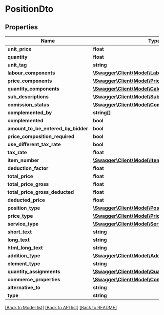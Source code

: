 # PositionDto

## Properties
Name | Type | Description | Notes
------------ | ------------- | ------------- | -------------
**unit_price** | **float** |  | 
**quantity** | **float** |  | 
**unit_tag** | **string** |  | [optional] 
**labour_components** | [**\Swagger\Client\Model\LabourPriceComponentDto**](LabourPriceComponentDto.md) |  | [optional] 
**price_components** | [**\Swagger\Client\Model\PriceComponentDto[]**](PriceComponentDto.md) |  | [optional] 
**quantity_components** | [**\Swagger\Client\Model\CalculationDto[]**](CalculationDto.md) |  | [optional] 
**sub_descriptions** | [**\Swagger\Client\Model\SubDescriptionDto[]**](SubDescriptionDto.md) |  | [optional] 
**comission_status** | [**\Swagger\Client\Model\ComissionStatusDto**](ComissionStatusDto.md) |  | 
**complemented_by** | **string[]** |  | [optional] 
**complemented** | **bool** |  | 
**amount_to_be_entered_by_bidder** | **bool** |  | 
**price_composition_required** | **bool** |  | 
**use_different_tax_rate** | **bool** |  | 
**tax_rate** | **float** |  | 
**item_number** | [**\Swagger\Client\Model\ItemNumberDto**](ItemNumberDto.md) |  | [optional] 
**deduction_factor** | **float** |  | 
**total_price** | **float** |  | 
**total_price_gross** | **float** |  | 
**total_price_gross_deducted** | **float** |  | 
**deducted_price** | **float** |  | 
**position_type** | [**\Swagger\Client\Model\PositionTypeDto**](PositionTypeDto.md) |  | 
**price_type** | [**\Swagger\Client\Model\PriceTypeDto**](PriceTypeDto.md) |  | 
**service_type** | [**\Swagger\Client\Model\ServiceTypeDto**](ServiceTypeDto.md) |  | 
**short_text** | **string** |  | [optional] 
**long_text** | **string** |  | [optional] 
**html_long_text** | **string** |  | [optional] 
**addition_type** | [**\Swagger\Client\Model\AdditionTypeDto**](AdditionTypeDto.md) |  | 
**element_type** | **string** |  | [optional] 
**quantity_assignments** | [**\Swagger\Client\Model\QuantityAssignmentDto[]**](QuantityAssignmentDto.md) |  | [optional] 
**commerce_properties** | [**\Swagger\Client\Model\CommercePropertiesDto**](CommercePropertiesDto.md) |  | [optional] 
**alternative_to** | **string** |  | [optional] 
**type** | **string** |  | [optional] 

[[Back to Model list]](../README.md#documentation-for-models) [[Back to API list]](../README.md#documentation-for-api-endpoints) [[Back to README]](../README.md)


